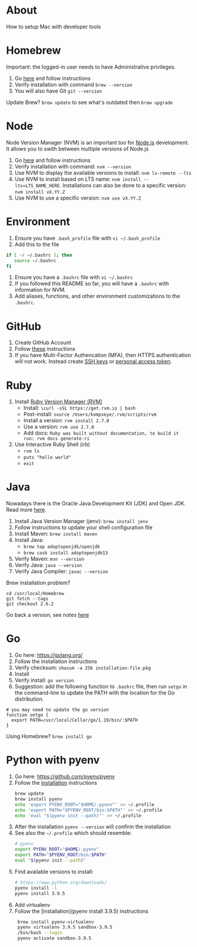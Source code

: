 # About
How to setup Mac with developer tools

# Homebrew
Important: the logged-in user needs to have Administrative privileges.

1. Go [here](https://brew.sh/) and follow instructions
1. Verify installation with command `brew --version`
1. You will also have Git `git --version`

Update Brew? `brew update` to see what's outdated then `brew upgrade`

# Node
Node Version Manager (NVM) is an important too for [Node.js](https://github.com/nodejs/node) development. It allows you to swith between multiple versions of Node.js
1. Go [here](https://github.com/creationix/nvm) and follow instructions
1. Verify installation with command: `nvm --version`
1. Use NVM to display the available versions to install: `nvm ls-remote --lts`
1. Use NVM to install based on LTS name: `nvm install --lts=LTS_NAME_HERE`. Installations can also be done to a specific version: `nvm install vX.YY.Z`
1. Use NVM to use a specific version: `nvm use vX.YY.Z`

# Environment
1. Ensure you have `.bash_profile` file with `vi ~/.bash_profile`
1. Add this to the file

```bash
if [ -r ~/.bashrc ]; then
   source ~/.bashrc
fi
```

1. Ensure you have a `.bashrc` file with `vi ~/.bashrc`
1. If you followed this README so far, you will have a `.bashrc` with information for NVM.
1. Add aliases, functions, and other environment customizations to the `.bashrc`.

# GitHub
1. Create GitHub Account
1. Follow [these](https://help.github.com/categories/bootcamp/) instructions
1. If you have Multi-Factor Authencation (MFA), then HTTPS authentication will not work. Instead create [SSH keys](https://help.github.com/articles/generating-a-new-ssh-key-and-adding-it-to-the-ssh-agent/) or [personal access token](https://help.github.com/articles/creating-a-personal-access-token-for-the-command-line/).

# Ruby
1. Install [Ruby Version Manager (RVM)](https://rvm.io/rvm/install)
    * Install: `\curl -sSL https://get.rvm.io | bash`
    * Post-install: `source /Users/kompseye/.rvm/scripts/rvm`
    * Install a version: `rvm install 2.7.0`
    * Use a version: `rvm use 2.7.0`
    * Add docs: `Ruby was built without documentation, to build it run: rvm docs generate-ri`
1. Use Interactive Ruby Shell (irb)
    * `rvm ls`
    * `puts "hello world"`
    * `exit`
    
# Java
Nowadays there is the Oracle Java Development Kit (JDK) and Open JDK. Read more [here](https://medium.com/@chamikakasun/how-to-manage-multiple-java-version-in-macos-e5421345f6d0).
1. Install Java Version Manager (jenv): `brew install jenv`
1. Follow instructions to update your shell configuration file
1. Install Maven: `brew install maven`
1. Install Java: 
    * `brew tap adoptopenjdk/openjdk`
    * `brew cask install adoptopenjdk13`
1. Verify Maven: `mvn --version`
1. Verify Java: `java --version`
1. Verify Java Compiler: `javac --version`

Brew installation problem?
```
cd /usr/local/Homebrew
git fetch --tags
git checkout 2.6.2 
```
Go back a version, see notes [here](https://github.com/ansible-collections/community.general/issues/1524#issuecomment-749226927)

# Go
1. Go here: https://golang.org/
1. Follow the installation instructions
1. Verify checksum: `shasum -a 256 installation-file.pkg`
1. Install
1. Verify install: `go version`
1. Suggestion: add the following function to `.bashrc` file, then run `setgo` in the command-line to update the PATH with the location for the Go distribution.

```
# you may need to update the go version
function setgo {
  export PATH=/usr/local/Cellar/go/1.19/bin/:$PATH
}
```

Using Homebrew? `brew install go`

# Python with pyenv
1. Go here: https://github.com/pyenv/pyenv
1. Follow the [installation](https://github.com/pyenv/pyenv#homebrew-on-macos) instructions
    ```bash
    brew update
    brew install pyenv
    echo 'export PYENV_ROOT="$HOME/.pyenv"' >> ~/.profile
    echo 'export PATH="$PYENV_ROOT/bin:$PATH"' >> ~/.profile
    echo 'eval "$(pyenv init --path)"' >> ~/.profile
    ```
1. After the installation `pyenv --version` will confirm the installation
1. See also the `~/.profile` which should resemble:
    ```bash
    # pyenv
    export PYENV_ROOT="$HOME/.pyenv"
    export PATH="$PYENV_ROOT/bin:$PATH"
    eval "$(pyenv init --path)"
    ```
1. Find available versions to install:
    ```bash
    # https://www.python.org/downloads/
    pyenv install -l
    pyenv install 3.9.5
    ```
1. Add virtualenv
1. Follow the [installation](pyenv install 3.9.5) instructions
    ```bash
     brew install pyenv-virtualenv
     pyenv virtualenv 3.9.5 sandbox-3.9.5
     /bin/bash --login
     pyenv activate sandbox-3.9.5
    ```
